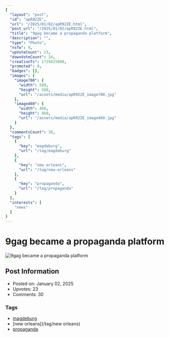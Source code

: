 ```yaml
---
{
  "layout": "post",
  "id": "apR92ZE",
  "url": "/2025/01/02/apR92ZE.html",
  "post_url": "/2025/01/02/apR92ZE.html",
  "title": "9gag became a propaganda platform",
  "description": "",
  "type": "Photo",
  "nsfw": 0,
  "upVoteCount": 23,
  "downVoteCount": 24,
  "creationTs": 1735825090,
  "promoted": 0,
  "badges": [],
  "images": {
    "image700": {
      "width": 500,
      "height": 500,
      "url": "/assets/media/apR92ZE_image700.jpg"
    },
    "image460": {
      "width": 460,
      "height": 460,
      "url": "/assets/media/apR92ZE_image460.jpg"
    }
  },
  "commentsCount": 30,
  "tags": [
    {
      "key": "magdeburg",
      "url": "/tag/magdeburg"
    },
    {
      "key": "new orleans",
      "url": "/tag/new-orleans"
    },
    {
      "key": "propaganda",
      "url": "/tag/propaganda"
    }
  ],
  "interests": [
    "news"
  ]
}
---
```


# 9gag became a propaganda platform

![9gag became a propaganda platform](/assets/media/apR92ZE_image700.jpg)

## Post Information

- Posted on: January 02, 2025
- Upvotes: 23
- Comments: 30

### Tags

- [magdeburg](/tag/magdeburg)
- [new orleans](/tag/new orleans)
- [propaganda](/tag/propaganda)
